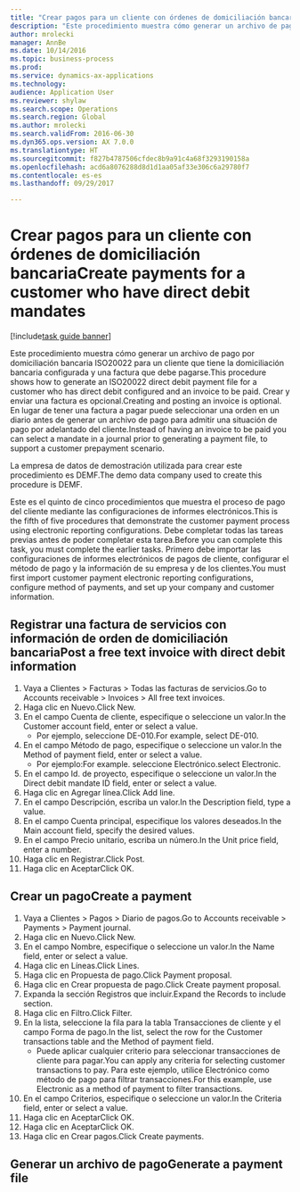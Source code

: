 ```yaml
--- 
title: "Crear pagos para un cliente con órdenes de domiciliación bancaria"
description: "Este procedimiento muestra cómo generar un archivo de pago por domiciliación bancaria ISO20022 para un cliente que tiene la domiciliación bancaria configurada y una factura que debe pagarse."
author: mrolecki
manager: AnnBe
ms.date: 10/14/2016
ms.topic: business-process
ms.prod: 
ms.service: dynamics-ax-applications
ms.technology: 
audience: Application User
ms.reviewer: shylaw
ms.search.scope: Operations
ms.search.region: Global
ms.author: mrolecki
ms.search.validFrom: 2016-06-30
ms.dyn365.ops.version: AX 7.0.0
ms.translationtype: HT
ms.sourcegitcommit: f827b4787506cfdec8b9a91c4a68f3293190158a
ms.openlocfilehash: acd6a8076288d8d1d1aa05af33e306c6a29780f7
ms.contentlocale: es-es
ms.lasthandoff: 09/29/2017

---
```

# <a name="create-payments-for-a-customer-who-have-direct-debit-mandates"></a><span data-ttu-id="dccf6-103">Crear pagos para un cliente con órdenes de domiciliación bancaria</span><span class="sxs-lookup"><span data-stu-id="dccf6-103">Create payments for a customer who have direct debit mandates</span></span>

[!include[task guide banner](../../includes/task-guide-banner.md)]

<span data-ttu-id="dccf6-104">Este procedimiento muestra cómo generar un archivo de pago por domiciliación bancaria ISO20022 para un cliente que tiene la domiciliación bancaria configurada y una factura que debe pagarse.</span><span class="sxs-lookup"><span data-stu-id="dccf6-104">This procedure shows how to generate an ISO20022 direct debit payment file for a customer who has direct debit configured and an invoice to be paid.</span></span> <span data-ttu-id="dccf6-105">Crear y enviar una factura es opcional.</span><span class="sxs-lookup"><span data-stu-id="dccf6-105">Creating and posting an invoice is optional.</span></span> <span data-ttu-id="dccf6-106">En lugar de tener una factura a pagar puede seleccionar una orden en un diario antes de generar un archivo de pago para admitir una situación de pago por adelantado del cliente.</span><span class="sxs-lookup"><span data-stu-id="dccf6-106">Instead of having an invoice to be paid you can select a mandate in a journal prior to generating a payment file, to support a customer prepayment scenario.</span></span>



<span data-ttu-id="dccf6-107">La empresa de datos de demostración utilizada para crear este procedimiento es DEMF.</span><span class="sxs-lookup"><span data-stu-id="dccf6-107">The demo data company used to create this procedure is DEMF.</span></span>



<span data-ttu-id="dccf6-108">Este es el quinto de cinco procedimientos que muestra el proceso de pago del cliente mediante las configuraciones de informes electrónicos.</span><span class="sxs-lookup"><span data-stu-id="dccf6-108">This is the fifth of five procedures that demonstrate the customer payment process using electronic reporting configurations.</span></span> <span data-ttu-id="dccf6-109">Debe completar todas las tareas previas antes de poder completar esta tarea.</span><span class="sxs-lookup"><span data-stu-id="dccf6-109">Before you can complete this task, you must complete the earlier tasks.</span></span> <span data-ttu-id="dccf6-110">Primero debe importar las configuraciones de informes electrónicos de pagos de cliente, configurar el método de pago y la información de su empresa y de los clientes.</span><span class="sxs-lookup"><span data-stu-id="dccf6-110">You must first import customer payment electronic reporting configurations, configure method of payments, and set up your company and customer information.</span></span> 


## <a name="post-a-free-text-invoice-with-direct-debit-information"></a><span data-ttu-id="dccf6-111">Registrar una factura de servicios con información de orden de domiciliación bancaria</span><span class="sxs-lookup"><span data-stu-id="dccf6-111">Post a free text invoice with direct debit information</span></span>
1. <span data-ttu-id="dccf6-112">Vaya a Clientes > Facturas > Todas las facturas de servicios.</span><span class="sxs-lookup"><span data-stu-id="dccf6-112">Go to Accounts receivable > Invoices > All free text invoices.</span></span>
2. <span data-ttu-id="dccf6-113">Haga clic en Nuevo.</span><span class="sxs-lookup"><span data-stu-id="dccf6-113">Click New.</span></span>
3. <span data-ttu-id="dccf6-114">En el campo Cuenta de cliente, especifique o seleccione un valor.</span><span class="sxs-lookup"><span data-stu-id="dccf6-114">In the Customer account field, enter or select a value.</span></span>
    * <span data-ttu-id="dccf6-115">Por ejemplo, seleccione DE-010.</span><span class="sxs-lookup"><span data-stu-id="dccf6-115">For example, select DE-010.</span></span>  
4. <span data-ttu-id="dccf6-116">En el campo Método de pago, especifique o seleccione un valor.</span><span class="sxs-lookup"><span data-stu-id="dccf6-116">In the Method of payment field, enter or select a value.</span></span>
    * <span data-ttu-id="dccf6-117">Por ejemplo:</span><span class="sxs-lookup"><span data-stu-id="dccf6-117">For example.</span></span> <span data-ttu-id="dccf6-118">seleccione Electrónico.</span><span class="sxs-lookup"><span data-stu-id="dccf6-118">select Electronic.</span></span>  
5. <span data-ttu-id="dccf6-119">En el campo Id. de proyecto, especifique o seleccione un valor.</span><span class="sxs-lookup"><span data-stu-id="dccf6-119">In the Direct debit mandate ID field, enter or select a value.</span></span>
6. <span data-ttu-id="dccf6-120">Haga clic en Agregar línea.</span><span class="sxs-lookup"><span data-stu-id="dccf6-120">Click Add line.</span></span>
7. <span data-ttu-id="dccf6-121">En el campo Descripción, escriba un valor.</span><span class="sxs-lookup"><span data-stu-id="dccf6-121">In the Description field, type a value.</span></span>
8. <span data-ttu-id="dccf6-122">En el campo Cuenta principal, especifique los valores deseados.</span><span class="sxs-lookup"><span data-stu-id="dccf6-122">In the Main account field, specify the desired values.</span></span>
9. <span data-ttu-id="dccf6-123">En el campo Precio unitario, escriba un número.</span><span class="sxs-lookup"><span data-stu-id="dccf6-123">In the Unit price field, enter a number.</span></span>
10. <span data-ttu-id="dccf6-124">Haga clic en Registrar.</span><span class="sxs-lookup"><span data-stu-id="dccf6-124">Click Post.</span></span>
11. <span data-ttu-id="dccf6-125">Haga clic en Aceptar</span><span class="sxs-lookup"><span data-stu-id="dccf6-125">Click OK.</span></span>

## <a name="create-a-payment"></a><span data-ttu-id="dccf6-126">Crear un pago</span><span class="sxs-lookup"><span data-stu-id="dccf6-126">Create a payment</span></span>
1. <span data-ttu-id="dccf6-127">Vaya a Clientes > Pagos > Diario de pagos.</span><span class="sxs-lookup"><span data-stu-id="dccf6-127">Go to Accounts receivable > Payments > Payment journal.</span></span>
2. <span data-ttu-id="dccf6-128">Haga clic en Nuevo.</span><span class="sxs-lookup"><span data-stu-id="dccf6-128">Click New.</span></span>
3. <span data-ttu-id="dccf6-129">En el campo Nombre, especifique o seleccione un valor.</span><span class="sxs-lookup"><span data-stu-id="dccf6-129">In the Name field, enter or select a value.</span></span>
4. <span data-ttu-id="dccf6-130">Haga clic en Líneas.</span><span class="sxs-lookup"><span data-stu-id="dccf6-130">Click Lines.</span></span>
5. <span data-ttu-id="dccf6-131">Haga clic en Propuesta de pago.</span><span class="sxs-lookup"><span data-stu-id="dccf6-131">Click Payment proposal.</span></span>
6. <span data-ttu-id="dccf6-132">Haga clic en Crear propuesta de pago.</span><span class="sxs-lookup"><span data-stu-id="dccf6-132">Click Create payment proposal.</span></span>
7. <span data-ttu-id="dccf6-133">Expanda la sección Registros que incluir.</span><span class="sxs-lookup"><span data-stu-id="dccf6-133">Expand the Records to include section.</span></span>
8. <span data-ttu-id="dccf6-134">Haga clic en Filtro.</span><span class="sxs-lookup"><span data-stu-id="dccf6-134">Click Filter.</span></span>
9. <span data-ttu-id="dccf6-135">En la lista, seleccione la fila para la tabla Transacciones de cliente y el campo Forma de pago.</span><span class="sxs-lookup"><span data-stu-id="dccf6-135">In the list, select the row for the Customer transactions table and the Method of payment field.</span></span>
    * <span data-ttu-id="dccf6-136">Puede aplicar cualquier criterio para seleccionar transacciones de cliente para pagar.</span><span class="sxs-lookup"><span data-stu-id="dccf6-136">You can apply any criteria for selecting customer transactions to pay.</span></span> <span data-ttu-id="dccf6-137">Para este ejemplo, utilice Electrónico como método de pago para filtrar transacciones.</span><span class="sxs-lookup"><span data-stu-id="dccf6-137">For this example, use Electronic as a method of payment to filter transactions.</span></span>  
10. <span data-ttu-id="dccf6-138">En el campo Criterios, especifique o seleccione un valor.</span><span class="sxs-lookup"><span data-stu-id="dccf6-138">In the Criteria field, enter or select a value.</span></span>
11. <span data-ttu-id="dccf6-139">Haga clic en Aceptar</span><span class="sxs-lookup"><span data-stu-id="dccf6-139">Click OK.</span></span>
12. <span data-ttu-id="dccf6-140">Haga clic en Aceptar</span><span class="sxs-lookup"><span data-stu-id="dccf6-140">Click OK.</span></span>
13. <span data-ttu-id="dccf6-141">Haga clic en Crear pagos.</span><span class="sxs-lookup"><span data-stu-id="dccf6-141">Click Create payments.</span></span>

## <a name="generate-a-payment-file"></a><span data-ttu-id="dccf6-142">Generar un archivo de pago</span><span class="sxs-lookup"><span data-stu-id="dccf6-142">Generate a payment file</span></span>


